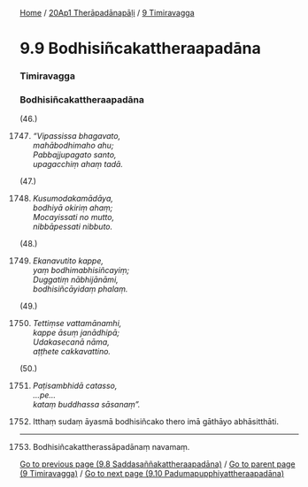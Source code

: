 
[Home](/) / [20Ap1 Therāpadānapāḷi](/tipitaka/20Ap1.md) / [9 Timiravagga](/tipitaka/20Ap1/9.md)

# 9.9 Bodhisiñcakattheraapadāna

### Timiravagga

### Bodhisiñcakattheraapadāna

(46.)

1747. _“Vipassissa bhagavato,_  
_mahābodhimaho ahu;_  
_Pabbajjupagato santo,_  
_upagacchiṃ ahaṃ tadā._  


(47.)

1748. _Kusumodakamādāya,_  
_bodhiyā okiriṃ ahaṃ;_  
_Mocayissati no mutto,_  
_nibbāpessati nibbuto._  


(48.)

1749. _Ekanavutito kappe,_  
_yaṃ bodhimabhisiñcayiṃ;_  
_Duggatiṃ nābhijānāmi,_  
_bodhisiñcāyidaṃ phalaṃ._  


(49.)

1750. _Tettiṃse vattamānamhi,_  
_kappe āsuṃ janādhipā;_  
_Udakasecanā nāma,_  
_aṭṭhete cakkavattino._  


(50.)

1751. _Paṭisambhidā catasso,_  
_…pe…_  
_kataṃ buddhassa sāsanaṃ”._  


1752. Itthaṃ sudaṃ āyasmā bodhisiñcako thero imā gāthāyo abhāsitthāti.

---

1753. Bodhisiñcakattherassāpadānaṃ navamaṃ.



[Go to previous page (9.8 Saddasaññakattheraapadāna)](/tipitaka/20Ap1/9/9.8.md) / [Go to parent page (9 Timiravagga)](/tipitaka/20Ap1/9.md) / [Go to next page (9.10 Padumapupphiyattheraapadāna)](/tipitaka/20Ap1/9/9.10.md)


